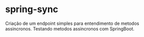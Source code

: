 # spring-sync

Criação de um endpoint simples para entendimento de metodos assincronos. 
Testando metodos assincronos com SpringBoot.
